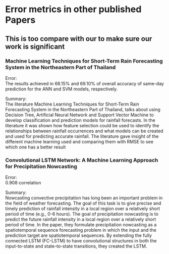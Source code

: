 # Error metrics in other published Papers

## This is too compare with our to make sure our work is significant

### Machine Learning Techniques for Short-Term Rain Forecasting System in the Northeastern Part of Thailand

Error: <br/>
The results achieved in 68.15% and 69.10% of overall accuracy of same-day prediction for the ANN and SVM models, respectively. <br/>

Summary:<br/>
The literature Machine Learning Techniques for Short-Term Rain Forecasting System in the Northeastern Part of Thailand, 
talks about using Decision Tree, Artificial Neural Network and Support Vector Machine to develop classification and prediction
models for rainfall forecasts. In the literature it was shown how feature selection could be used to identify the relationships
between rainfall occurrences and what models can be created and used for predicting accurate rainfall. The literature gave 
insight of the different machine learning used and comparing them with RMSE to see which one has a better result

### Convolutional LSTM Network: A Machine Learning Approach for Precipitation Nowcasting

Error:<br/>
0.908 correlation <br/>

Summary:<br/>
Nowcasting convective precipitation has long been an important problem in the field of weather forecasting. 
The goal of this task is to give precise and timely prediction of rainfall intensity in a local region over a relatively short 
period of time (e.g., 0-6 hours). The goal of precipitation nowcasting is to predict the future rainfall intensity in a local 
region over a relatively short period of time. In the paper, they formulate precipitation nowcasting as a spatiotemporal
sequence forecasting problem in which the input and the prediction target are spatiotemporal sequences. By extending 
the fully connected LSTM (FC-LSTM) to have convolutional structures in both the input-to-state and state-to-state transitions,
they created the LSTM. <br/>
